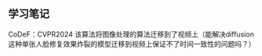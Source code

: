 ## 学习笔记
	
CoDeF：CVPR2024
该算法将图像处理的算法迁移到了视频上（能解决diffusion这种单张人脸修复效果炸裂的模型迁移到视频上保证不了时间一致性的问题吗？）


<!--stackedit_data:
eyJoaXN0b3J5IjpbMTU2OTA2MjYzXX0=
-->